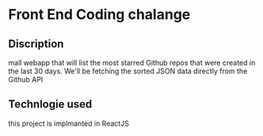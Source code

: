 # Front End Coding chalange 
## Discription
mall webapp that will list the most starred Github repos that were created in the last 30 days. We'll be fetching the sorted JSON data directly from the Github API 
## Technlogie used 
this project is implmanted in ReactJS 

